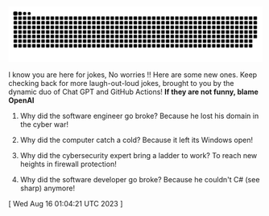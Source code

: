 <picture>
  <source media="(prefers-color-scheme: dark)" srcset="https://raw.githubusercontent.com/platane/platane/output/github-contribution-grid-snake-dark.svg">
  <source media="(prefers-color-scheme: light)" srcset="https://raw.githubusercontent.com/platane/platane/output/github-contribution-grid-snake.svg">
  <img alt="github contribution grid snake animation" src="https://raw.githubusercontent.com/platane/platane/output/github-contribution-grid-snake.svg">
</picture>


I know you are here for jokes, No worries !!
Here are some new ones. Keep checking back for more laugh-out-loud jokes, brought to you by the dynamic duo of Chat GPT and GitHub Actions! __If they are not funny, blame OpenAI__
 
1. Why did the software engineer go broke? Because he lost his domain in the cyber war!

2. Why did the computer catch a cold? Because it left its Windows open!

3. Why did the cybersecurity expert bring a ladder to work? To reach new heights in firewall protection!

4. Why did the software developer go broke? Because he couldn't C# (see sharp) anymore!
 
[ 
Wed Aug 16 01:04:21 UTC 2023
 ]
